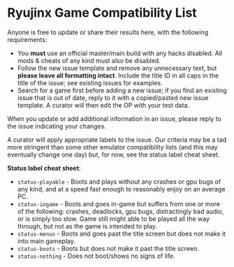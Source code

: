 # Ryujinx Game Compatibility List

Anyone is free to update or share their results here, with the following requirements:
- You **must** use an official master/main build with any hacks disabled. All mods & cheats of any kind must also be disabled.
- Follow the new issue template and remove any unnecessary text, but **please leave all formatting intact**. Include the title ID in all caps in the title of the issue; see existing issues for examples.
- Search for a game first before adding a new issue; if you find an existing issue that is out of date, reply to it with a copied/pasted new issue template. A curator will then edit the OP with your test data.

When you update or add additional information in an issue, please reply to the issue indicating your changes.

A curator will apply appropriate labels to the issue. Our criteria may be a tad more stringent than some other emulator compatibility lists (and this may eventually change one day) but, for now, see the status label cheat sheet.  

**Status label cheat sheet**:
- `status-playable` - Boots and plays without any crashes or gpu bugs of any kind, and at a speed fast enough to reasonably enjoy on an average PC. 
- `status-ingame` - Boots and goes in-game but suffers from one or more of the following: crashes, deadlocks, gpu bugs, distractingly bad audio, or is simply too slow. Game still might able to be played all the way through, but not as the game is intended to play.
- `status-menus` - Boots and goes past the title screen but does not make it into main gameplay.
- `status-boots` - Boots but does not make it past the title screen.
- `status-nothing` - Does not boot/shows no signs of life.
